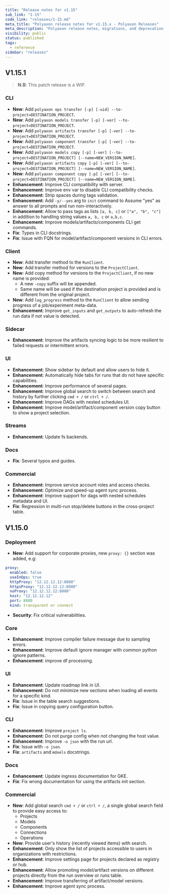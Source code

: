 ```yaml
---
title: "Release notes for v1.15"
sub_link: "1-15"
code_link: "releases/1-15.md"
meta_title: "Polyaxon release notes for v1.15.x - Polyaxon Releases"
meta_description: "Polyaxon release notes, migrations, and deprecation notes for v1.15.x."
visibility: public
status: published
tags:
  - reference
sidebar: "releases"
---
```


## V1.15.1

> **N.B**: This patch release is a WIP.

### CLI

 * **New**: Add `polyaxon ops transfer [-p] [-uid] --to-project=DESTINATION_PROJECT`.
 * **New**: Add `polyaxon models transfer [-p] [-ver] --to-project=DESTINATION_PROJECT`.
 * **New**: Add `polyaxon artifacts transfer [-p] [-ver] --to-project=DESTINATION_PROJECT`.
 * **New**: Add `polyaxon component transfer [-p] [-ver] --to-project=DESTINATION_PROJECT`.
 * **New**: Add `polyaxon models copy [-p] [-ver] [--to-project=DESTINATION_PROJECT] [--name=NEW_VERSION_NAME]`.
 * **New**: Add `polyaxon artifacts copy [-p] [-ver] [--to-project=DESTINATION_PROJECT] [--name=NEW_VERSION_NAME]`.
 * **New**: Add `polyaxon component copy [-p] [-ver] [--to-project=DESTINATION_PROJECT] [--name=NEW_VERSION_NAME]`. 
 * **Enhancement**: Improve CLI compatibility with server.
 * **Enhancement**: Improve env var to disable CLI compatibility checks.
 * **Enhancement**: Strip spaces during tags validation.
 * **Enhancement**: Add `-y/--yes` arg to `init` command to Assume "yes" as answer to all prompts and run non-interactively. 
 * **Enhancement**: Allow to pass tags as lists `[a, b, c]` or `["a", "b", "c"]` in addition to handling string values `a, b, c` or `a,b,c`.
 * **Enhancement**: Improve models/artifacts/components CLI get commands.
 * **Fix**: Types in CLI docstrings.
 * **Fix**: Issue with FQN for model/artifact/component versions in CLI errors.

### Client

 * **New**: Add transfer method to the `RunClient`.
 * **New**: Add transfer method for versions to the `ProjectClient`.
 * **New**: Add copy method for versions to the `ProjectClient`, if no new name is provided:
   * A new `-copy` suffix will be appended.
   * Same name will be used if the destination project is provided and is different from the original project.
 * **New**: Add `log_progress` method to the `RunClient` to allow sending progress of a job/experiment meta-data.
 * **Enhancement**: Improve `get_inputs` and `get_outputs` to auto-refresh the run data if not value is detected.

### Sidecar

 * **Enhancement**: Improve the artifacts syncing logic to be more resilient to failed requests or intermittent errors.

### UI

 * **Enhancement**: Show sidebar by default and allow users to hide it.
 * **Enhancement**: Automatically hide tabs for runs that do not have specific capabilities.
 * **Enhancement**: Improve performance of several pages.
 * **Enhancement**: Improve global search to switch between search and history by further clicking `cmd + /` or `ctrl + /`.
 * **Enhancement**: Improve DAGs with nested schedules UI.
 * **Enhancement**: Improve model/artifact/component version copy button to show a project selection. 
 
### Streams

 * **Enhancement**: Update fs backends.

### Docs

 * **Fix**: Several typos and guides.

### Commercial

 * **Enhancement**: Improve service account roles and access checks.
 * **Enhancement**: Optimize and speed-up agent sync process.
 * **Enhancement**: Improve support for dags with nested schedules metadata and UI.
 * **Fix**: Regression in multi-run stop/delete buttons in the cross-project table.

## V1.15.0

### Deployment

 * **New**: Add support for corporate proxies, new `proxy: {}` section was added, e.g:
  ```yaml
  proxy:
    enabled: false
    useInOps: true
    httpProxy: "12.12.12.12:8080"
    httpsProxy: "12.12.12.12:8080"
    noProxy: "12.12.12.12:8080"
    host: "12.12.12.12"
    port: 8080
    kind: transparent or connect
  ```
 * **Security**: Fix critical vulnerabilities.

### Core

 * **Enhancement**: Improve compiler failure message due to sampling errors.
 * **Enhancement**: Improve default ignore manager with common python ignore patterns.
 * **Enhancement**: improve df processing.

### UI

 * **Enhancement**: Update roadmap link in UI.
 * **Enhancement**: Do not minimize new sections when loading all events for a specific kind.
 * **Fix**: Issue in the table search suggestions.
 * **Fix**: Issue in copying query configuration button.

### CLI

 * **Enhancement**: Improve `project ls`.
 * **Enhancement**: Do not purge config when not changing the host value.
 * **Enhancement**: Improve `-o json` with the run url.
 * **Fix**: Issue with `-o json`.
 * **Fix**: `artifacts` and `mdoels` docstrings.

### Docs

 * **Enhancement**: Update ingress documentation for GKE.
 * **Fix**: Fix wrong documentation for using the artifacts init section.

### Commercial

 * **New**: Add global search `cmd + /` or `ctrl + /`, a single global search field to provide easy access to:
   * Projects
   * Models
   * Components
   * Connections
   * Operations
 * **New**: Provide user's history (recently viewed items) with search.
 * **Enhancement**: Only show the list of projects accessible to users in organizations with restrictions.
 * **Enhancement**: Improve settings page for projects declared as registry or hub.
 * **Enhancement**: Allow promoting model/artifact versions on different projects directly from the run overview or runs table.
 * **Enhancement**: Improve transferring of artifact/model versions.
 * **Enhancement**: Improve agent sync process.
